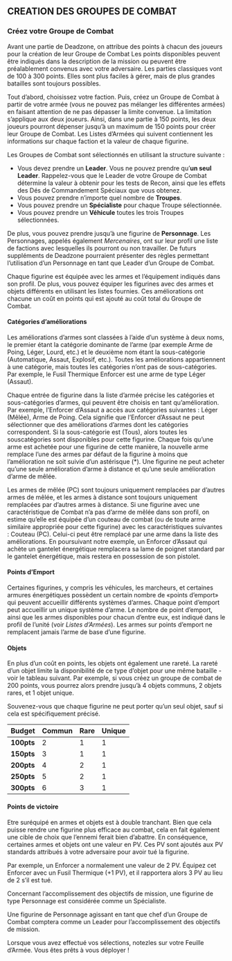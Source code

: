 ## CREATION DES GROUPES DE COMBAT

### Créez votre Groupe de Combat
Avant une partie de Deadzone, on attribue des points à chacun des joueurs pour la création de leur Groupe de Combat Les points disponibles peuvent être indiqués dans la description de la mission ou peuvent être préalablement convenus avec votre adversaire. Les parties classiques vont de 100 à 300 points. Elles sont plus faciles à gérer, mais de plus grandes batailles sont toujours possibles.

Tout d’abord, choisissez votre faction. Puis, créez un Groupe de Combat à partir de votre armée (vous ne pouvez pas mélanger les différentes armées) en faisant attention de ne pas dépasser la limite convenue. La limitation s’applique aux deux joueurs. Ainsi, dans une partie à 150 points, les deux joueurs pourront dépenser jusqu’à un maximum de 150 points pour créer leur Groupe de Combat. Les Listes d’Armées qui suivent contiennent les informations sur chaque faction et la valeur de chaque figurine.

Les Groupes de Combat sont sélectionnés en utilisant la structure suivante :
+ Vous devez prendre un **Leader**. Vous ne pouvez prendre qu’**un seul Leader**. Rappelez-vous que le Leader de votre Groupe de Combat détermine la valeur à obtenir pour les tests de Recon, ainsi que les effets des Dés de Commandement Spéciaux que vous obtenez.
+ Vous pouvez prendre n’importe quel nombre de **Troupes**.
+ Vous pouvez prendre un **Spécialiste** pour chaque Troupe sélectionnée.
+ Vous pouvez prendre un **Véhicule** toutes les trois Troupes sélectionnées.

De plus, vous pouvez prendre jusqu’à une figurine de **Personnage**. Les Personnages, appelés également _Mercenaires_, ont sur leur profil une liste de factions avec lesquelles ils pourront ou non travailler. De futurs suppléments de Deadzone pourraient présenter des règles permettant l’utilisation d’un Personnage en tant que Leader d’un Groupe de Combat.

Chaque figurine est équipée avec les armes et l’équipement indiqués dans son profil. De plus, vous pouvez équiper les figurines avec des armes et objets différents en utilisant les listes fournies. Ces améliorations ont chacune un coût en points qui est ajouté au coût total du Groupe de Combat.

#### Catégories d’améliorations
Les améliorations d’armes sont classées à l’aide d’un système à deux noms, le premier étant la catégorie dominante de l’arme (par exemple Arme de Poing, Léger, Lourd, etc.) et le deuxième nom étant la sous-catégorie (Automatique, Assaut, Explosif, etc.). Toutes les améliorations appartiennent à une catégorie, mais toutes les catégories n’ont pas de sous-catégories. Par exemple, le Fusil Thermique Enforcer est une arme de type Léger (Assaut).

Chaque entrée de figurine dans la liste d’armée précise les catégories et sous-catégories d’armes, qui peuvent être choisis en tant qu’amélioration. Par exemple, l’Enforcer d’Assaut a accès aux catégories suivantes : Léger (Mêlée), Arme de Poing. Cela signifie que l’Enforcer d’Assaut ne peut sélectionner que des améliorations d’armes dont les catégories correspondent. Si la sous-catégorie est (Tous), alors toutes les souscatégories sont disponibles pour cette figurine. Chaque fois qu’une arme est achetée pour une figurine de cette manière, la nouvelle arme remplace l’une des armes par défaut de la figurine à moins que l’amélioration ne soit suivie d’un astérisque (*). Une figurine ne peut acheter qu’une seule amélioration d’arme à distance et qu’une seule amélioration d’arme de mêlée.

Les armes de mêlée (PC) sont toujours uniquement remplacées par d’autres armes de mêlée, et les armes à distance sont toujours uniquement remplacées par d’autres armes à distance. Si une figurine avec une caractéristique de Combat n’a pas d’arme de mêlée dans son profil, on estime qu’elle est équipée d’un couteau de combat (ou de toute arme similaire appropriée pour cette figurine) avec les caractéristiques suivantes : Couteau (PC). Celui-ci peut être remplacé par une arme dans la liste des améliorations. En poursuivant notre exemple, un Enforcer d’Assaut qui achète un gantelet énergétique remplacera sa lame de poignet standard par le gantelet énergétique, mais restera en possession de son pistolet.

#### Points d’Emport
Certaines figurines, y compris les véhicules, les marcheurs, et certaines armures énergétiques possèdent un certain nombre de «points d’emport» qui peuvent accueillir différents systèmes d’armes. Chaque point d’emport peut accueillir un unique système d’arme. Le nombre de point d’emport, ainsi que les armes disponibles pour chacun d’entre eux, est indiqué dans le profil de l’unité (voir _Listes d’Armées_). Les armes sur points d’emport ne remplacent jamais l’arme de base d’une figurine.

#### Objets
En plus d’un coût en points, les objets ont également une rareté. La rareté d’un objet limite la disponibilité de ce type d’objet pour une même bataille - voir le tableau suivant. Par exemple, si vous créez un groupe de combat de 200 points, vous pourrez alors prendre jusqu’à 4 objets communs, 2 objets rares, et 1 objet unique.

Souvenez-vous que chaque figurine ne peut porter qu’un seul objet, sauf si cela est spécifiquement précisé.

|Budget|Commun|Rare|Unique|
|---|---|---|---|
|**100pts**|2|1|1|
|**150pts**|3|1|1|
|**200pts**|4|2|1|
|**250pts**|5|2|1|
|**300pts**|6|3|1|


#### Points de victoire
Etre suréquipé en armes et objets est à double tranchant. Bien que cela puisse rendre une figurine plus efficace au combat, cela en fait également une cible de choix que l’ennemi ferait bien d’abattre. En conséquence, certaines armes et objets ont une valeur en PV. Ces PV sont ajoutés aux PV standards attribués à votre adversaire pour avoir tué la figurine.

Par exemple, un Enforcer a normalement une valeur de 2 PV. Équipez cet Enforcer avec un Fusil Thermique (+1 PV), et il rapportera alors 3 PV au lieu de 2 s’il est tué.

Concernant l’accomplissement des objectifs de mission, une figurine de type Personnage est considérée comme un Spécialiste.

Une figurine de Personnage agissant en tant que chef d’un Groupe de Combat comptera comme un Leader pour l’accomplissement des objectifs de mission.

Lorsque vous avez effectué vos sélections, notezles sur votre Feuille d’Armée. Vous êtes prêts à vous déployer !




